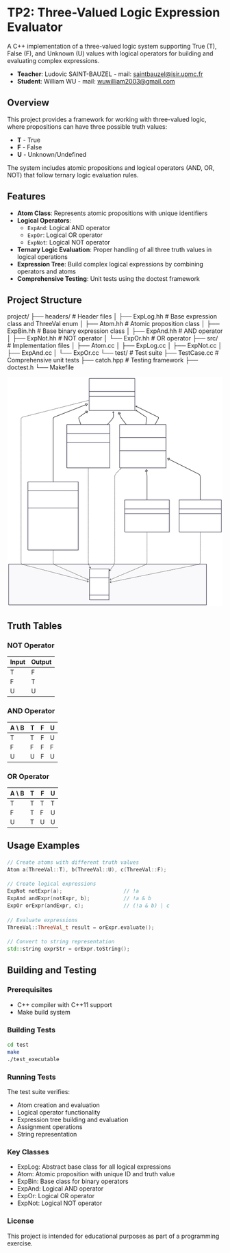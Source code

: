 # TP2: Three-Valued Logic Expression Evaluator

A C++ implementation of a three-valued logic system supporting True (T), False (F), and Unknown (U) values with logical operators for building and evaluating complex expressions.

- **Teacher**: Ludovic SAINT-BAUZEL - mail: saintbauzel@isir.upmc.fr
- **Student**: William WU - mail: wuwilliam2003@gmail.com

## Overview

This project provides a framework for working with three-valued logic, where propositions can have three possible truth values:
- **T** - True
- **F** - False  
- **U** - Unknown/Undefined

The system includes atomic propositions and logical operators (AND, OR, NOT) that follow ternary logic evaluation rules.

## Features

- **Atom Class**: Represents atomic propositions with unique identifiers
- **Logical Operators**:
  - `ExpAnd`: Logical AND operator
  - `ExpOr`: Logical OR operator  
  - `ExpNot`: Logical NOT operator
- **Ternary Logic Evaluation**: Proper handling of all three truth values in logical operations
- **Expression Tree**: Build complex logical expressions by combining operators and atoms
- **Comprehensive Testing**: Unit tests using the doctest framework

## Project Structure

project/
├── headers/ # Header files
│ ├── ExpLog.hh # Base expression class and ThreeVal enum
│ ├── Atom.hh # Atomic proposition class
│ ├── ExpBin.hh # Base binary expression class
│ ├── ExpAnd.hh # AND operator
│ ├── ExpNot.hh # NOT operator
│ └── ExpOr.hh # OR operator
├── src/ # Implementation files
│ ├── Atom.cc
│ ├── ExpLog.cc
│ ├── ExpNot.cc
│ ├── ExpAnd.cc
│ └── ExpOr.cc
└── test/ # Test suite
├── TestCase.cc # Comprehensive unit tests
├── catch.hpp # Testing framework
├── doctest.h
└── Makefile

![Diagramme UML de ce projet](UML_diagram.svg)

## Truth Tables

### NOT Operator
| Input | Output |
|-------|--------|
| T     | F      |
| F     | T      |
| U     | U      |

### AND Operator
| A \ B | T | F | U |
|-------|---|---|---|
| T     | T | F | U |
| F     | F | F | F |
| U     | U | F | U |

### OR Operator
| A \ B | T | F | U |
|-------|---|---|---|
| T     | T | T | T |
| F     | T | F | U |
| U     | T | U | U |

## Usage Examples

```cpp
// Create atoms with different truth values
Atom a(ThreeVal::T), b(ThreeVal::U), c(ThreeVal::F);

// Create logical expressions
ExpNot notExpr(a);                    // !a
ExpAnd andExpr(notExpr, b);           // !a & b
ExpOr orExpr(andExpr, c);             // (!a & b) | c

// Evaluate expressions
ThreeVal::ThreeVal_t result = orExpr.evaluate();

// Convert to string representation
std::string exprStr = orExpr.toString();
```

## Building and Testing

### Prerequisites

- C++ compiler with C++11 support
- Make build system

### Building Tests

```bash
cd test
make
./test_executable
```

### Running Tests

The test suite verifies:
- Atom creation and evaluation
- Logical operator functionality
- Expression tree building and evaluation
- Assignment operations
- String representation

### Key Classes

- ExpLog: Abstract base class for all logical expressions
- Atom: Atomic proposition with unique ID and truth value
- ExpBin: Base class for binary operators
- ExpAnd: Logical AND operator
- ExpOr: Logical OR operator
- ExpNot: Logical NOT operator

### License

This project is intended for educational purposes as part of a programming exercise.
